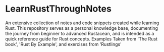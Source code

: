 # LearnRustThroughNotes
An extensive collection of notes and code snippets created while learning Rust. This repository serves as a personal knowledge base, documenting the journey from beginner to advanced Rustacean, and is intended as a quick reference guide for Rust concepts. Examples Taken from 'The Rust book', 'Rust By Example', and exercises from 'Rustlings'
